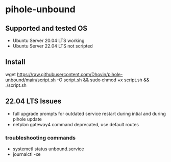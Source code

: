 # pihole-unbound

## Supported and tested OS

 * Ubuntu Server 20.04 LTS working
 * Ubuntu Server 22.04 LTS not scripted
 
## Install
 
 wget https://raw.githubusercontent.com/Dhovin/pihole-unbound/main/script.sh -O script.sh && sudo chmod +x script.sh && ./script.sh

## 22.04 LTS Issues
 * full upgrade prompts for outdated service restart during intial and during pihole update
 * netplan gateway4 command deprecated, use default routes
 
### troubleshooting commands
 * systemctl status unbound.service
 * journalctl -xe
